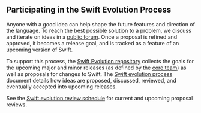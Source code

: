 <a name="evolution-process"></a>

## Participating in the Swift Evolution Process

Anyone with a good idea can help shape the future features and direction of the language.
To reach the best possible solution to a problem,
we discuss and iterate on ideas in a
[public forum](/community/#swift-evolution).
Once a proposal is refined and approved,
it becomes a release goal,
and is tracked as a feature of an upcoming version of Swift.

To support this process,
the [Swift Evolution repository][swift-evolution-repo]
collects the goals for the upcoming major and minor releases
(as defined by the [core team](/community/#core-team))
as well as proposals for changes to Swift.
The [Swift evolution process][swift-evolution-process] document details how ideas are
proposed, discussed, reviewed, and eventually accepted into upcoming releases.

See the [Swift evolution review schedule][swift-evolution-reviews]
for current and upcoming proposal reviews.

[swift-evolution-repo]: https://github.com/apple/swift-evolution  "Swift Evolution repository"
[swift-evolution-process]: https://github.com/apple/swift-evolution/blob/main/process.md  "Swift Evolution process"
[swift-evolution-reviews]: https://apple.github.io/swift-evolution  "Swift Evolution reviews"
